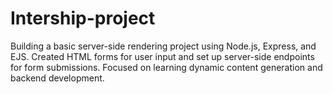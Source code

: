 # Intership-project
Building a basic server-side rendering project using Node.js, Express, and EJS. Created HTML forms for user input and set up server-side endpoints for form submissions. Focused on learning dynamic content generation and backend development.
